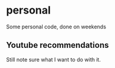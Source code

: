 # personal
Some personal code, done on weekends 

## Youtube recommendations
Still note sure what I want to do with it. 

